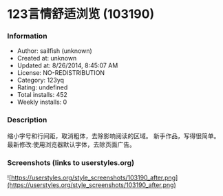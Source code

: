 # 123言情舒适浏览 (103190)

### Information
- Author: sailfish (unknown)
- Created at: unknown
- Updated at: 8/26/2014, 8:45:07 AM
- License: NO-REDISTRIBUTION
- Category: 123yq
- Rating: undefined
- Total installs: 452
- Weekly installs: 0


### Description
缩小字号和行间距，取消粗体，去除影响阅读的区域。
新手作品，写得很简单。
最新修改:使用浏览器默认字体，去除页面广告。


### Screenshots (links to userstyles.org)
![https://userstyles.org/style_screenshots/103190_after.png](https://userstyles.org/style_screenshots/103190_after.png)


